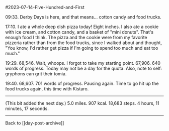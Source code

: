 #2023-07-14-Five-Hundred-and-First

09:33.  Derby Days is here, and that means... cotton candy and food trucks.

17:10.  I ate a whole deep dish pizza today!  Eight inches.  I also ate a cookie with ice cream, and cotton candy, and a basket of "mini donuts".  That's enough food I think.  The pizza and the cookie were from my favorite pizzeria rather than from the food trucks, since I walked about and thought, "You know, I'd rather get pizza if I'm going to spend too much and eat too much."

19:29.  68,546.  Wait, whoops.  I forgot to take my starting point.  67,906.  640 words of progress.  Today may not be a day for the quota.  Also, note to self: gryphons can grit their tomia.

19:40.  68,607.  701 words of progress.  Pausing again.  Time to go hit up the food trucks again, this time with Kistaro.

---
(This bit added the next day.)  5.0 miles.  907 kcal.  18,683 steps.  4 hours, 11 minutes, 17 seconds.

---
Back to [[day-post-archive]]